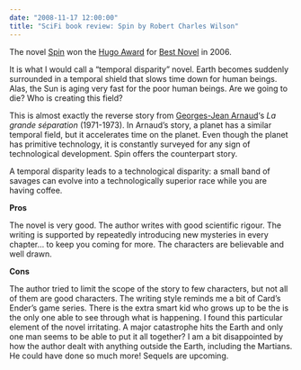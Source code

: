 ```yaml
---
date: "2008-11-17 12:00:00"
title: "SciFi book review: Spin by Robert Charles Wilson"
---
```




The novel [Spin](https://en.wikipedia.org/wiki/Spin_(novel)) won the <a title="Hugo Award" href="https://en.wikipedia.org/wiki/Hugo_Award">Hugo Award</a> for <a title="Hugo Award for Best Novel" href="https://en.wikipedia.org/wiki/Hugo_Award_for_Best_Novel">Best Novel</a> in 2006.

It is what I would call a &ldquo;temporal disparity&rdquo; novel. Earth becomes suddenly surrounded in a temporal shield that slows time down for human beings. Alas, the Sun is aging very fast for the poor human beings. Are we going to die? Who is creating this field?

This is almost exactly the reverse story from [Georges-Jean Arnaud](https://fr.wikipedia.org/wiki/Georges-Jean_Arnaud)&lsquo;s <em>La grande séparation</em> (1971-1973). In Arnaud&rsquo;s story, a planet has a similar temporal field, but it accelerates time on the planet. Even though the planet has primitive technology, it is constantly surveyed for any sign of technological development. Spin offers the counterpart story.

A temporal disparity leads to a technological disparity: a small band of savages can evolve into a technologically superior race while you are having coffee.

__Pros__

The novel is very good. The author writes with good scientific rigour. The writing is supported by repeatedly introducing new mysteries in every chapter&hellip; to keep you coming for more. The characters are believable and well drawn.

__Cons__

The author tried to limit the scope of the story to few characters, but not all of them are good characters. The writing style reminds me a bit of Card&rsquo;s Ender&rsquo;s game series. There is the extra smart kid who grows up to be the is the only one able to see through what is happening. I found this particular element of the novel irritating. A major catastrophe hits the Earth and only one man seems to be able to put it all together? I am a bit disappointed by how the author dealt with anything outside the Earth, including the Martians. He could have done so much more!
Sequels are upcoming.

